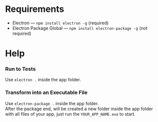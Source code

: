 # Requirements
- Electron — ``npm install electron -g`` (required)
- Electron Package Global — ``npm install electron-package -g`` (not required)

# Help
### Run to Tests
Use ``electron .`` inside the app folder.
<br>
### Transform into an Executable File
Use ``electron-package .`` inside the app folder.<br>
After the package end, will be created a new folder inside the app folder<br>
with all files of your app, just run the ``YOUR_APP_NAME.exe`` to start.
